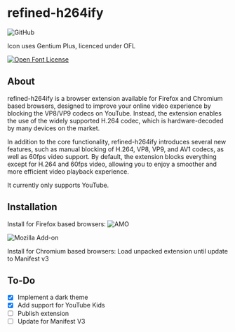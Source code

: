 # refined-h264ify

![GitHub](https://img.shields.io/github/license/Edwin-Zarco/refined-h264ify?style=flat-square)

Icon uses Gentium Plus, licenced under OFL

[![Open Font License](https://scripts.sil.org/cms/sites/nrsi/media/OFL_logo_rect_color.png)](https://scripts.sil.org/OFL)

## About
refined-h264ify is a browser extension available for Firefox and Chromium based browsers, designed to improve your online video experience by blocking the VP8/VP9 codecs on YouTube. Instead, the extension enables the use of the widely supported H.264 codec, which is hardware-decoded by many devices on the market.

In addition to the core functionality, refined-h264ify introduces several new features, such as manual blocking of H.264, VP8, VP9, and AV1 codecs, as well as 60fps video support. By default, the extension blocks everything except for H.264 and 60fps video, allowing you to enjoy a smoother and more efficient video playback experience.

It currently only supports YouTube.

## Installation
Install for Firefox based browsers: ![AMO](https://addons.mozilla.org/en-US/firefox/addon/refined-h264ify/)

![Mozilla Add-on](https://img.shields.io/amo/stars/refined-h264ify?style=flat-square)

Install for Chromium based browsers: Load unpacked extension until update to Manifest v3

## To-Do
- [x] Implement a dark theme
- [x] Add support for YouTube Kids
- [ ] Publish extension
- [ ] Update for Manifest V3
